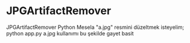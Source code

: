 # JPGArtifactRemover
JPGArtifactRemover Python
Mesela "a.jpg" resmini düzeltmek isteyelim;
python app.py a.jpg kullanımı bu şekilde gayet basit 

